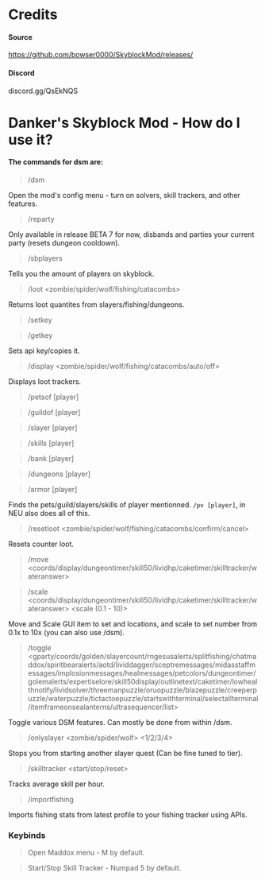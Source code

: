 # Credits
#### Source
https://github.com/bowser0000/SkyblockMod/releases/
#### Discord
discord.gg/QsEkNQS

# Danker's Skyblock Mod - How do I use it?

#### The commands for dsm are:
> /dsm

Open the mod's config menu - turn on solvers, skill trackers, and other features.
> /reparty

Only available in release BETA 7 for now, disbands and parties your current party (resets dungeon cooldown).
> /sbplayers

Tells you the amount of players on skyblock.
> /loot <zombie/spider/wolf/fishing/catacombs>

Returns loot quantites from slayers/fishing/dungeons.
> /setkey

> /getkey

Sets api key/copies it.
> /display <zombie/spider/wolf/fishing/catacombs/auto/off>

Displays loot trackers.
> /petsof [player]

> /guildof [player]

> /slayer [player]

> /skills [player]

> /bank [player]

> /dungeons [player]

> /armor [player]

Finds the pets/guild/slayers/skills of player mentionned. `/pv [player]`, in NEU also does all of this.
> /resetloot <zombie/spider/wolf/fishing/catacombs/confirm/cancel>

Resets counter loot.
> /move <coords/display/dungeontimer/skill50/lividhp/caketimer/skilltracker/wateranswer> <x> <y>
  
> /scale <coords/display/dungeontimer/skill50/lividhp/caketimer/skilltracker/wateranswer> <scale (0.1 - 10)>

Move and Scale GUI item to set <x> and <y> locations, and scale to set number from 0.1x to 10x (you can also use /dsm).
> /toggle <gparty/coords/golden/slayercount/rngesusalerts/splitfishing/chatmaddox/spiritbearalerts/aotd/lividdagger/sceptremessages/midasstaffmessages/implosionmessages/healmessages/petcolors/dungeontimer/golemalerts/expertiselore/skill50display/outlinetext/caketimer/lowhealthnotify/lividsolver/threemanpuzzle/oruopuzzle/blazepuzzle/creeperpuzzle/waterpuzzle/tictactoepuzzle/startswithterminal/selectallterminal/itemframeonsealanterns/ultrasequencer/list>

Toggle various DSM features. Can mostly be done from within /dsm.
  
> /onlyslayer <zombie/spider/wolf> <1/2/3/4>

Stops you from starting another slayer quest (Can be fine tuned to tier).
> /skilltracker <start/stop/reset>

Tracks average skill per hour.
> /importfishing

Imports fishing stats from latest profile to your fishing tracker using APIs.

### Keybinds
> Open Maddox menu - M by default.

> Start/Stop Skill Tracker - Numpad 5 by default.
